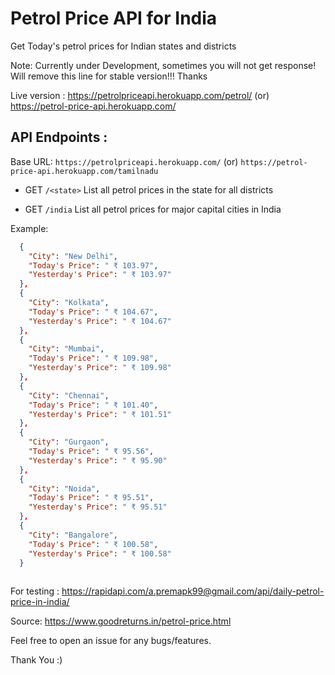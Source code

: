 # Petrol Price API for India
Get Today's petrol prices for Indian states and districts

Note: Currently under Development, sometimes you will not get response! Will remove this line for stable version!!! Thanks

Live version : https://petrolpriceapi.herokuapp.com/petrol/ (or) https://petrol-price-api.herokuapp.com/

## API Endpoints :

Base URL: ```https://petrolpriceapi.herokuapp.com/``` (or) ```https://petrol-price-api.herokuapp.com/tamilnadu```
* GET ```/<state>```
List all petrol prices in the state for all districts

* GET ```/india```
List all petrol prices for major capital cities in India

Example:

```json
  {
    "City": "New Delhi",
    "Today's Price": " ₹ 103.97",
    "Yesterday's Price": " ₹ 103.97"
  },
  {
    "City": "Kolkata",
    "Today's Price": " ₹ 104.67",
    "Yesterday's Price": " ₹ 104.67"
  },
  {
    "City": "Mumbai",
    "Today's Price": " ₹ 109.98",
    "Yesterday's Price": " ₹ 109.98"
  },
  {
    "City": "Chennai",
    "Today's Price": " ₹ 101.40",
    "Yesterday's Price": " ₹ 101.51"
  },
  {
    "City": "Gurgaon",
    "Today's Price": " ₹ 95.56",
    "Yesterday's Price": " ₹ 95.90"
  },
  {
    "City": "Noida",
    "Today's Price": " ₹ 95.51",
    "Yesterday's Price": " ₹ 95.51"
  },
  {
    "City": "Bangalore",
    "Today's Price": " ₹ 100.58",
    "Yesterday's Price": " ₹ 100.58"
  }
  
```
For testing : https://rapidapi.com/a.premapk99@gmail.com/api/daily-petrol-price-in-india/

Source: https://www.goodreturns.in/petrol-price.html

Feel free to open an issue for any bugs/features.

Thank You :)
